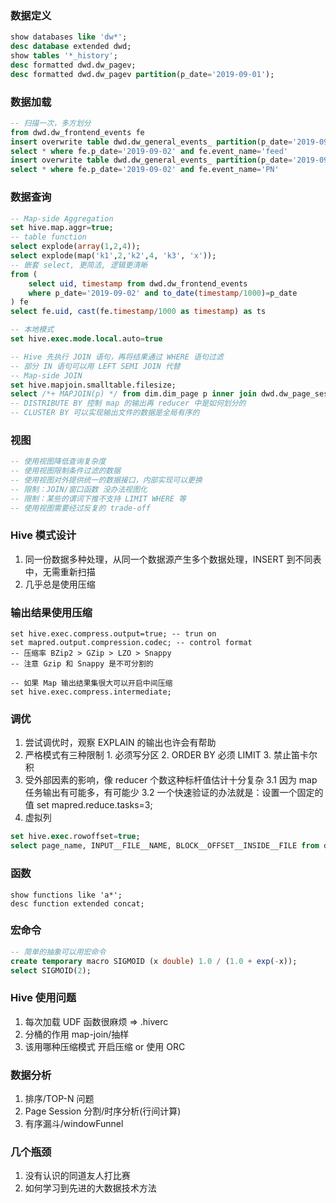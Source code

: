 ### 数据定义
```sql
show databases like 'dw*';
desc database extended dwd;
show tables '*_history';
desc formatted dwd.dw_pagev;
desc formatted dwd.dw_pagev partition(p_date='2019-09-01');
```

### 数据加载
```sql
-- 扫描一次，多方划分
from dwd.dw_frontend_events fe
insert overwrite table dwd.dw_general_events_ partition(p_date='2019-09-02', event_name='feed')
select * where fe.p_date='2019-09-02' and fe.event_name='feed'
insert overwrite table dwd.dw_general_events_ partition(p_date='2019-09-02', event_name='PN')
select * where fe.p_date='2019-09-02' and fe.event_name='PN'
```

### 数据查询
```sql
-- Map-side Aggregation
set hive.map.aggr=true;
-- table function
select explode(array(1,2,4));
select explode(map('k1',2,'k2',4, 'k3', 'x'));
-- 嵌套 select, 更简洁, 逻辑更清晰
from (
    select uid, timestamp from dwd.dw_frontend_events 
    where p_date='2019-09-02' and to_date(timestamp/1000)=p_date
) fe
select fe.uid, cast(fe.timestamp/1000 as timestamp) as ts

-- 本地模式
set hive.exec.mode.local.auto=true

-- Hive 先执行 JOIN 语句，再将结果通过 WHERE 语句过滤
-- 部分 IN 语句可以用 LEFT SEMI JOIN 代替
-- Map-side JOIN 
set hive.mapjoin.smalltable.filesize;
select /*+ MAPJOIN(p) */ from dim.dim_page p inner join dwd.dw_page_session s on s.page_name = p.page_name 
-- DISTRIBUTE BY 控制 map 的输出再 reducer 中是如何划分的
-- CLUSTER BY 可以实现输出文件的数据是全局有序的
```

### 视图
```sql
-- 使用视图降低查询复杂度
-- 使用视图限制条件过滤的数据
-- 使用视图对外提供统一的数据接口，内部实现可以更换
-- 限制：JOIN/窗口函数 没办法视图化
-- 限制：某些的谓词下推不支持 LIMIT WHERE 等
-- 使用视图需要经过反复的 trade-off
```

### Hive 模式设计
1. 同一份数据多种处理，从同一个数据源产生多个数据处理，INSERT 到不同表中，无需重新扫描
2. 几乎总是使用压缩

### 输出结果使用压缩
```
set hive.exec.compress.output=true; -- trun on
set mapred.output.compression.codec; -- control format
-- 压缩率 BZip2 > GZip > LZO > Snappy 
-- 注意 Gzip 和 Snappy 是不可分割的

-- 如果 Map 输出结果集很大可以开启中间压缩
set hive.exec.compress.intermediate;
```

### 调优

1. 尝试调优时，观察 EXPLAIN 的输出也许会有帮助
2. 严格模式有三种限制 1. 必须写分区 2. ORDER BY 必须 LIMIT 3. 禁止笛卡尔积
3. 受外部因素的影响，像 reducer 个数这种标杆值估计十分复杂
    3.1 因为 map 任务输出有可能多，有可能少
    3.2 一个快速验证的办法就是：设置一个固定的值 set mapred.reduce.tasks=3;
4. 虚拟列
```sql
set hive.exec.rowoffset=true;
select page_name, INPUT__FILE__NAME, BLOCK__OFFSET__INSIDE__FILE from dwd.dw_pagev where p_date='2019-09-01' limit 2;
```

### 函数

```
show functions like 'a*';
desc function extended concat;
```

### 宏命令

```sql
-- 简单的抽象可以用宏命令
create temporary macro SIGMOID (x double) 1.0 / (1.0 + exp(-x));
select SIGMOID(2);
```

### Hive 使用问题

1. 每次加载 UDF 函数很麻烦 => .hiverc
2. 分桶的作用 map-join/抽样
3. 该用哪种压缩模式 开启压缩 or 使用 ORC

### 数据分析

1. 排序/TOP-N 问题
2. Page Session 分割/时序分析(行间计算)
3. 有序漏斗/windowFunnel

### 几个瓶颈

1. 没有认识的同道友人打比赛
2. 如何学习到先进的大数据技术方法